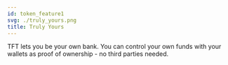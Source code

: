 ```yaml
---
id: token_feature1
svg: ./truly_yours.png
title: Truly Yours
---
```


TFT lets you be your own bank. You can control your own funds with your wallets as proof of ownership - no third parties needed.
